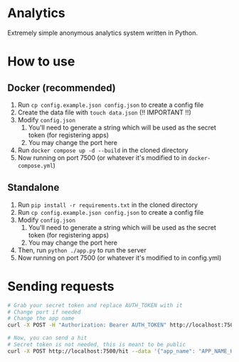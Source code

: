 # Analytics

Extremely simple anonymous analytics system written in Python.

# How to use

## Docker (recommended)

1. Run `cp config.example.json config.json` to create a config file
2. Create the data file with `touch data.json` (!! IMPORTANT !!)
3. Modify `config.json`
    1. You'll need to generate a string which will be used as the secret token (for registering apps)
    2. You may change the port here
4. Run `docker compose up -d --build` in the cloned directory
5. Now running on port 7500 (or whatever it's modified to in `docker-compose.yml`)

## Standalone

1. Run `pip install -r requirements.txt` in the cloned directory
2. Run `cp config.example.json config.json` to create a config file
3. Modify `config.json`
    1. You'll need to generate a string which will be used as the secret token (for registering apps)
    2. You may change the port here
4. Then, run `python ./app.py` to run the server
5. Now running on port 7500 (or whatever it's modified to in config.yml)

# Sending requests

```bash
# Grab your secret token and replace AUTH_TOKEN with it
# Change port if needed
# Change the app name
curl -X POST -H "Authorization: Bearer AUTH_TOKEN" http://localhost:7500/register_app --data '{"app_name": "APP_NAME_HERE"}'

# Now, you can send a hit
# Secret token is not needed, this is meant to be public
curl -X POST http://localhost:7500/hit --data '{"app_name": "APP_NAME_HERE"}'
```
